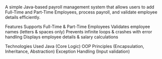 A simple Java-based payroll management system that allows users to add Full-Time and Part-Time Employees,
process payroll, and validate employee details efficiently.

Features
Supports Full-Time & Part-Time Employees
Validates employee names (letters & spaces only)
Prevents infinite loops & crashes with error handling
Displays employee details & salary calculations

Technologies Used
Java (Core Logic)
OOP Principles (Encapsulation, Inheritance, Abstraction)
Exception Handling (Input validation)
